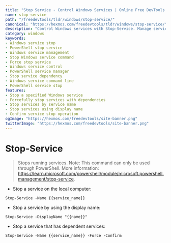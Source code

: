```yaml
---
title: "Stop Service - Control Windows Services | Online Free DevTools by Hexmos"
name: stop-service
path: "/freedevtools/tldr/windows/stop-service/"
canonical: "https://hexmos.com/freedevtools/tldr/windows/stop-service/"
description: "Control Windows services with Stop-Service. Manage service states, including stopping dependent services. Free online tool, no registration required."
category: windows
keywords:
- Windows service stop
- PowerShell stop service
- Windows service management
- Stop Windows service command
- Force stop service
- Windows service control
- PowerShell service manager
- Stop service dependency
- Windows service command line
- PowerShell service stop
features:
- Stop a specified Windows service
- Forcefully stop services with dependencies
- Stop services by service name
- Stop services using display name
- Confirm service stop operation
ogImage: "https://hexmos.com/freedevtools/site-banner.png"
twitterImage: "https://hexmos.com/freedevtools/site-banner.png"
---
```


# Stop-Service

> Stops running services.
> Note: This command can only be used through PowerShell.
> More information: <https://learn.microsoft.com/powershell/module/microsoft.powershell.management/stop-service>.

- Stop a service on the local computer:

`Stop-Service -Name {{service_name}}`

- Stop a service by using the display name:

`Stop-Service -DisplayName "{{name}}"`

- Stop a service that has dependent services:

`Stop-Service -Name {{service_name}} -Force -Confirm`
